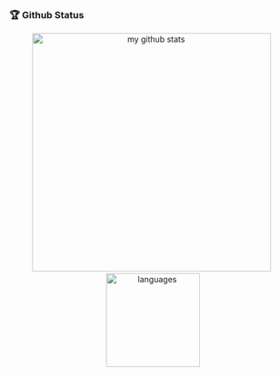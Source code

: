 ### 🏆 Github Status

<!-- My GitHub stats with buefy theme ❤️, refer to: https://github.com/Arshiamidos/arshiamidos -->
<p align="center">
<img src="https://github-readme-stats.vercel.app/api?username=18500507445&show_icons=true" alt="my github stats" width="420"/>&nbsp;
  <img src="https://github-readme-stats.vercel.app/api/top-langs/?username=18500507445&layout=compact" alt="languages" height="165">
</p>
